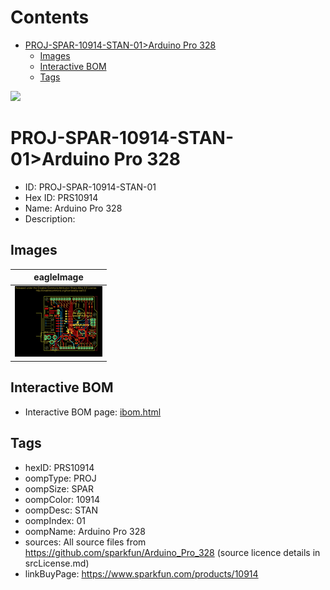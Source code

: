 



Contents
========

* [PROJ-SPAR-10914-STAN-01>Arduino Pro 328](#proj-spar-10914-stan-01arduino-pro-328)
	* [Images](#images)
	* [Interactive BOM](#interactive-bom)
	* [Tags](#tags)
  
![][im]
# PROJ-SPAR-10914-STAN-01>Arduino Pro 328

- ID: PROJ-SPAR-10914-STAN-01
- Hex ID: PRS10914
- Name: Arduino Pro 328
- Description: 

## Images
  
  

|eagleImage|
| :---: |
|[![eagleImage](eagleImage_140.png)](eagleImage_600.png)|

## Interactive BOM

- Interactive BOM page: [ibom.html](kicad/bom/ibom.html)

## Tags

- hexID: PRS10914
- oompType: PROJ
- oompSize: SPAR
- oompColor: 10914
- oompDesc: STAN
- oompIndex: 01
- oompName: Arduino Pro 328
- sources: All source files from https://github.com/sparkfun/Arduino_Pro_328 (source licence details in srcLicense.md)
- linkBuyPage: https://www.sparkfun.com/products/10914



[im]: eagleImage_450.png
